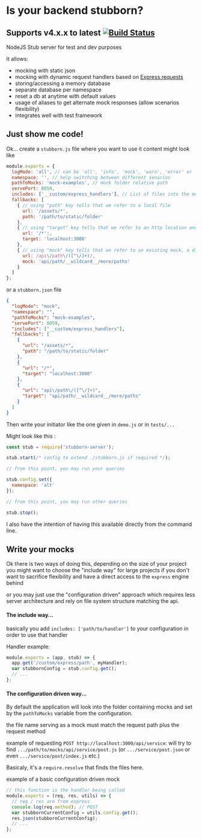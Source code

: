 # Is your backend stubborn?

## Supports v4.x.x to latest [![Build Status](https://travis-ci.org/zeachco/stubborn-server.png)](https://travis-ci.org/zeachco/stubborn-server)

NodeJS Stub server for test and dev purposes

It allows:

- mocking with static json
- mocking with dynamic request handlers based on [Express requests](http://expressjs.com/en/4x/api.html#req)
- storing/accessing a memory database
- separate database per namespace
- reset a db at anytime with default values
- usage of aliases to get alternate mock responses (allow scenarios flexibility)
- integrates well with test framework

## Just show me code!

Ok... create a `stubborn.js` file where you want to use it content might look like

```javascript
module.exports = {
  logMode: 'all', // can be 'all', 'info', 'mock', 'warn', 'error' or 'none'
  namespace: '', // help switching between different senarios
  pathToMocks: 'mock-examples', // mock folder relative path
  servePort: 8059,
  includes: ['__custom/express_handlers'], // List of files into the mock folder where the express app will be exposed for custom handling
  fallbacks: [
    { // using "path" key tells that we refer to a local file
      url: '/assets/*',
      path: '/path/to/static/folder'
    },
    { // using "target" key tells that we refer to an http location and is treated as a server proxy
      url: '/*':,
      target: 'localhost:3000'
    },
    { // using "mock" key tells that we refer to an existing mock, a direct regex can be used here
      url: /api\/path\/([^\/]+)/,
      mock: 'api/path/__wildcard__/more/paths'
    }
  ]
};
```

or a `stubborn.json` file

```json
{
  "logMode": "mock",
  "namespace": "",
  "pathToMocks": "mock-examples",
  "servePort": 8059,
  "includes": ["__custom/express_handlers"],
  "fallbacks": [
    {
      "url": "/assets/*",
      "path": "/path/to/static/folder"
    },
    {
      "url": "/*",
      "target": "localhost:3000"
    },
    {
      "url": "api\/path\/([^\/]+)",
      "target": "api/path/__wildcard__/more/paths"
    }
  ]
}
```

Then write your initiator like the one given in `demo.js` or in `tests/...`

Might look like this :

```javascript
const stub = require('stubborn-server');

stub.start(/* config to extend ./stubborn.js if required */);

// from this point, you may run your queries

stub.config.set({
  namespace: 'alt'
});

// from this point, you may run other queries

stub.stop();
```

I also have the intention of having this available directly from the command line.

## Write your mocks

Ok there is two ways of doing this, depending on the size of your project you might want to choose the "include way" for large projects if you don't want to sacrifice flexibility and have a direct access to the `express` engine behind

or you may just use the "configuration driven" approach which requires less server architecture and rely on file system structure matching the api.

#### The include way...

basically you add `includes: ['path/to/handler']` to your configuration in order to use that handler

Handler example:

```javascript
module.exports = (app, stub) => {
  app.get('/custom/express/path', myHandler);
  var stubbornConfig = stub.config.get();
  // ...
};
```

#### The configuration driven way...

By default the application will look into the folder containing mocks and set by the `pathToMocks` variable from the configuration.

the file name serving as a mock must match the request path plus the request method

example of requesting `POST http://localhost:3000/api/service`: will try to find `.../path/to/mocks/api/service/post.js` (or `.../service/post.json` or even `.../service/post/index.js` etc.)

Basicaly, it's a `require.resolve` that finds the files here.

example of a basic configuration driven mock

```javascript
// this function is the handler being called
module.exports = (req, res, utils) => {
  // req / res are from express
  console.log(req.method); // POST
  var stubbornCurrentConfig = utils.config.get();
  res.json(stubbornCurrentConfig);
  // ...
};
```
